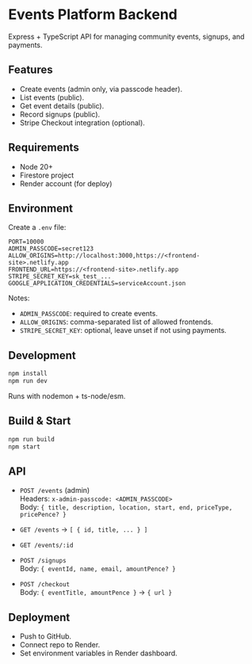 # Events Platform Backend

Express + TypeScript API for managing community events, signups, and payments.

## Features
- Create events (admin only, via passcode header).
- List events (public).
- Get event details (public).
- Record signups (public).
- Stripe Checkout integration (optional).

## Requirements
- Node 20+
- Firestore project
- Render account (for deploy)

## Environment
Create a `.env` file:

```
PORT=10000
ADMIN_PASSCODE=secret123
ALLOW_ORIGINS=http://localhost:3000,https://<frontend-site>.netlify.app
FRONTEND_URL=https://<frontend-site>.netlify.app
STRIPE_SECRET_KEY=sk_test_...
GOOGLE_APPLICATION_CREDENTIALS=serviceAccount.json
```

Notes:
- `ADMIN_PASSCODE`: required to create events.
- `ALLOW_ORIGINS`: comma-separated list of allowed frontends.
- `STRIPE_SECRET_KEY`: optional, leave unset if not using payments.

## Development
```bash
npm install
npm run dev
```

Runs with nodemon + ts-node/esm.

## Build & Start
```bash
npm run build
npm start
```

## API

- `POST /events` (admin)  
  Headers: `x-admin-passcode: <ADMIN_PASSCODE>`  
  Body: `{ title, description, location, start, end, priceType, pricePence? }`

- `GET /events` → `[ { id, title, ... } ]`

- `GET /events/:id`

- `POST /signups`  
  Body: `{ eventId, name, email, amountPence? }`

- `POST /checkout`  
  Body: `{ eventTitle, amountPence }` → `{ url }`

## Deployment
- Push to GitHub.  
- Connect repo to Render.  
- Set environment variables in Render dashboard.  
